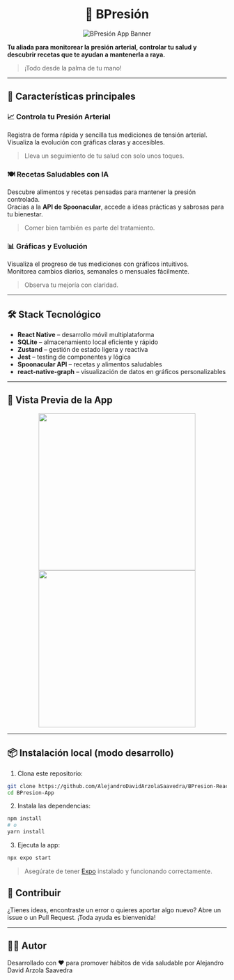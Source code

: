 <h1 align="center">💓 BPresión</h1>

<p align="center">
  <img src="https://i.imgur.com/ynayOuT.png" alt="BPresión App Banner">
</p>

**Tu aliada para monitorear la presión arterial, controlar tu salud y descubrir recetas que te ayudan a mantenerla a raya.**  
> ¡Todo desde la palma de tu mano!

---

## 🚀 Características principales

### 📈 Controla tu Presión Arterial
Registra de forma rápida y sencilla tus mediciones de tensión arterial.  
Visualiza la evolución con gráficas claras y accesibles.

> Lleva un seguimiento de tu salud con solo unos toques.

### 🍽️ Recetas Saludables con IA
Descubre alimentos y recetas pensadas para mantener la presión controlada.  
Gracias a la **API de Spoonacular**, accede a ideas prácticas y sabrosas para tu bienestar.

> Comer bien también es parte del tratamiento.

### 📊 Gráficas y Evolución
Visualiza el progreso de tus mediciones con gráficos intuitivos.  
Monitorea cambios diarios, semanales o mensuales fácilmente.

> Observa tu mejoría con claridad.

---

## 🛠️ Stack Tecnológico

- **React Native** – desarrollo móvil multiplataforma
- **SQLite** – almacenamiento local eficiente y rápido
- **Zustand** – gestión de estado ligera y reactiva
- **Jest** – testing de componentes y lógica
- **Spoonacular API** – recetas y alimentos saludables
- **react-native-graph** – visualización de datos en gráficos personalizables

---

## 📱 Vista Previa de la App

<div align="center">
  <img src="https://i.imgur.com/ZzoYgvC.png" height="360">
  <img src="https://i.imgur.com/HDZo5Eo.png" height="360">
</div>

---

## 📦 Instalación local (modo desarrollo)

1. Clona este repositorio:

```bash
git clone https://github.com/AlejandroDavidArzolaSaavedra/BPresion-React-Native-App
cd BPresion-App
````

2. Instala las dependencias:

```bash
npm install
# o
yarn install
```

3. Ejecuta la app:

```bash
npx expo start
```

> Asegúrate de tener [Expo](https://docs.expo.dev/) instalado y funcionando correctamente.


## 🙌 Contribuir

¿Tienes ideas, encontraste un error o quieres aportar algo nuevo?
Abre un issue o un Pull Request. ¡Toda ayuda es bienvenida!

---

## 🧑‍💻 Autor

Desarrollado con ❤️ para promover hábitos de vida saludable por Alejandro David Arzola Saavedra


